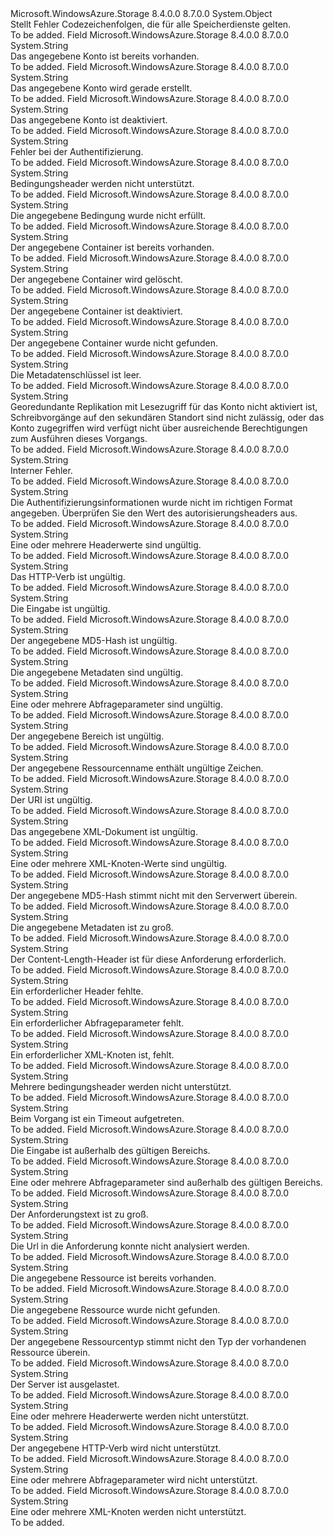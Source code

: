 <Type Name="StorageErrorCodeStrings" FullName="Microsoft.WindowsAzure.Storage.Shared.Protocol.StorageErrorCodeStrings">
  <TypeSignature Language="C#" Value="public static class StorageErrorCodeStrings" />
  <TypeSignature Language="ILAsm" Value=".class public auto ansi abstract sealed beforefieldinit StorageErrorCodeStrings extends System.Object" />
  <TypeSignature Language="DocId" Value="T:Microsoft.WindowsAzure.Storage.Shared.Protocol.StorageErrorCodeStrings" />
  <TypeSignature Language="VB.NET" Value="Public Class StorageErrorCodeStrings" />
  <TypeSignature Language="F#" Value="type StorageErrorCodeStrings = class" />
  <AssemblyInfo>
    <AssemblyName>Microsoft.WindowsAzure.Storage</AssemblyName>
    <AssemblyVersion>8.4.0.0</AssemblyVersion>
    <AssemblyVersion>8.7.0.0</AssemblyVersion>
  </AssemblyInfo>
  <Base>
    <BaseTypeName>System.Object</BaseTypeName>
  </Base>
  <Interfaces />
  <Docs>
    <summary>
            Stellt Fehler Codezeichenfolgen, die für alle Speicherdienste gelten.
            </summary>
    <remarks>To be added.</remarks>
  </Docs>
  <Members>
    <Member MemberName="AccountAlreadyExists">
      <MemberSignature Language="C#" Value="public static readonly string AccountAlreadyExists;" />
      <MemberSignature Language="ILAsm" Value=".field public static initonly string AccountAlreadyExists" />
      <MemberSignature Language="DocId" Value="F:Microsoft.WindowsAzure.Storage.Shared.Protocol.StorageErrorCodeStrings.AccountAlreadyExists" />
      <MemberSignature Language="VB.NET" Value="Public Shared ReadOnly AccountAlreadyExists As String " />
      <MemberSignature Language="F#" Value=" staticval mutable AccountAlreadyExists : string" Usage="Microsoft.WindowsAzure.Storage.Shared.Protocol.StorageErrorCodeStrings.AccountAlreadyExists" />
      <MemberType>Field</MemberType>
      <AssemblyInfo>
        <AssemblyName>Microsoft.WindowsAzure.Storage</AssemblyName>
        <AssemblyVersion>8.4.0.0</AssemblyVersion>
        <AssemblyVersion>8.7.0.0</AssemblyVersion>
      </AssemblyInfo>
      <ReturnValue>
        <ReturnType>System.String</ReturnType>
      </ReturnValue>
      <Docs>
        <summary>
            Das angegebene Konto ist bereits vorhanden.
            </summary>
        <remarks>To be added.</remarks>
      </Docs>
    </Member>
    <Member MemberName="AccountBeingCreated">
      <MemberSignature Language="C#" Value="public static readonly string AccountBeingCreated;" />
      <MemberSignature Language="ILAsm" Value=".field public static initonly string AccountBeingCreated" />
      <MemberSignature Language="DocId" Value="F:Microsoft.WindowsAzure.Storage.Shared.Protocol.StorageErrorCodeStrings.AccountBeingCreated" />
      <MemberSignature Language="VB.NET" Value="Public Shared ReadOnly AccountBeingCreated As String " />
      <MemberSignature Language="F#" Value=" staticval mutable AccountBeingCreated : string" Usage="Microsoft.WindowsAzure.Storage.Shared.Protocol.StorageErrorCodeStrings.AccountBeingCreated" />
      <MemberType>Field</MemberType>
      <AssemblyInfo>
        <AssemblyName>Microsoft.WindowsAzure.Storage</AssemblyName>
        <AssemblyVersion>8.4.0.0</AssemblyVersion>
        <AssemblyVersion>8.7.0.0</AssemblyVersion>
      </AssemblyInfo>
      <ReturnValue>
        <ReturnType>System.String</ReturnType>
      </ReturnValue>
      <Docs>
        <summary>
            Das angegebene Konto wird gerade erstellt.
            </summary>
        <remarks>To be added.</remarks>
      </Docs>
    </Member>
    <Member MemberName="AccountIsDisabled">
      <MemberSignature Language="C#" Value="public static readonly string AccountIsDisabled;" />
      <MemberSignature Language="ILAsm" Value=".field public static initonly string AccountIsDisabled" />
      <MemberSignature Language="DocId" Value="F:Microsoft.WindowsAzure.Storage.Shared.Protocol.StorageErrorCodeStrings.AccountIsDisabled" />
      <MemberSignature Language="VB.NET" Value="Public Shared ReadOnly AccountIsDisabled As String " />
      <MemberSignature Language="F#" Value=" staticval mutable AccountIsDisabled : string" Usage="Microsoft.WindowsAzure.Storage.Shared.Protocol.StorageErrorCodeStrings.AccountIsDisabled" />
      <MemberType>Field</MemberType>
      <AssemblyInfo>
        <AssemblyName>Microsoft.WindowsAzure.Storage</AssemblyName>
        <AssemblyVersion>8.4.0.0</AssemblyVersion>
        <AssemblyVersion>8.7.0.0</AssemblyVersion>
      </AssemblyInfo>
      <ReturnValue>
        <ReturnType>System.String</ReturnType>
      </ReturnValue>
      <Docs>
        <summary>
            Das angegebene Konto ist deaktiviert.
            </summary>
        <remarks>To be added.</remarks>
      </Docs>
    </Member>
    <Member MemberName="AuthenticationFailed">
      <MemberSignature Language="C#" Value="public static readonly string AuthenticationFailed;" />
      <MemberSignature Language="ILAsm" Value=".field public static initonly string AuthenticationFailed" />
      <MemberSignature Language="DocId" Value="F:Microsoft.WindowsAzure.Storage.Shared.Protocol.StorageErrorCodeStrings.AuthenticationFailed" />
      <MemberSignature Language="VB.NET" Value="Public Shared ReadOnly AuthenticationFailed As String " />
      <MemberSignature Language="F#" Value=" staticval mutable AuthenticationFailed : string" Usage="Microsoft.WindowsAzure.Storage.Shared.Protocol.StorageErrorCodeStrings.AuthenticationFailed" />
      <MemberType>Field</MemberType>
      <AssemblyInfo>
        <AssemblyName>Microsoft.WindowsAzure.Storage</AssemblyName>
        <AssemblyVersion>8.4.0.0</AssemblyVersion>
        <AssemblyVersion>8.7.0.0</AssemblyVersion>
      </AssemblyInfo>
      <ReturnValue>
        <ReturnType>System.String</ReturnType>
      </ReturnValue>
      <Docs>
        <summary>
            Fehler bei der Authentifizierung.
            </summary>
        <remarks>To be added.</remarks>
      </Docs>
    </Member>
    <Member MemberName="ConditionHeadersNotSupported">
      <MemberSignature Language="C#" Value="public static readonly string ConditionHeadersNotSupported;" />
      <MemberSignature Language="ILAsm" Value=".field public static initonly string ConditionHeadersNotSupported" />
      <MemberSignature Language="DocId" Value="F:Microsoft.WindowsAzure.Storage.Shared.Protocol.StorageErrorCodeStrings.ConditionHeadersNotSupported" />
      <MemberSignature Language="VB.NET" Value="Public Shared ReadOnly ConditionHeadersNotSupported As String " />
      <MemberSignature Language="F#" Value=" staticval mutable ConditionHeadersNotSupported : string" Usage="Microsoft.WindowsAzure.Storage.Shared.Protocol.StorageErrorCodeStrings.ConditionHeadersNotSupported" />
      <MemberType>Field</MemberType>
      <AssemblyInfo>
        <AssemblyName>Microsoft.WindowsAzure.Storage</AssemblyName>
        <AssemblyVersion>8.4.0.0</AssemblyVersion>
        <AssemblyVersion>8.7.0.0</AssemblyVersion>
      </AssemblyInfo>
      <ReturnValue>
        <ReturnType>System.String</ReturnType>
      </ReturnValue>
      <Docs>
        <summary>
            Bedingungsheader werden nicht unterstützt.
            </summary>
        <remarks>To be added.</remarks>
      </Docs>
    </Member>
    <Member MemberName="ConditionNotMet">
      <MemberSignature Language="C#" Value="public static readonly string ConditionNotMet;" />
      <MemberSignature Language="ILAsm" Value=".field public static initonly string ConditionNotMet" />
      <MemberSignature Language="DocId" Value="F:Microsoft.WindowsAzure.Storage.Shared.Protocol.StorageErrorCodeStrings.ConditionNotMet" />
      <MemberSignature Language="VB.NET" Value="Public Shared ReadOnly ConditionNotMet As String " />
      <MemberSignature Language="F#" Value=" staticval mutable ConditionNotMet : string" Usage="Microsoft.WindowsAzure.Storage.Shared.Protocol.StorageErrorCodeStrings.ConditionNotMet" />
      <MemberType>Field</MemberType>
      <AssemblyInfo>
        <AssemblyName>Microsoft.WindowsAzure.Storage</AssemblyName>
        <AssemblyVersion>8.4.0.0</AssemblyVersion>
        <AssemblyVersion>8.7.0.0</AssemblyVersion>
      </AssemblyInfo>
      <ReturnValue>
        <ReturnType>System.String</ReturnType>
      </ReturnValue>
      <Docs>
        <summary>
            Die angegebene Bedingung wurde nicht erfüllt.
            </summary>
        <remarks>To be added.</remarks>
      </Docs>
    </Member>
    <Member MemberName="ContainerAlreadyExists">
      <MemberSignature Language="C#" Value="public static readonly string ContainerAlreadyExists;" />
      <MemberSignature Language="ILAsm" Value=".field public static initonly string ContainerAlreadyExists" />
      <MemberSignature Language="DocId" Value="F:Microsoft.WindowsAzure.Storage.Shared.Protocol.StorageErrorCodeStrings.ContainerAlreadyExists" />
      <MemberSignature Language="VB.NET" Value="Public Shared ReadOnly ContainerAlreadyExists As String " />
      <MemberSignature Language="F#" Value=" staticval mutable ContainerAlreadyExists : string" Usage="Microsoft.WindowsAzure.Storage.Shared.Protocol.StorageErrorCodeStrings.ContainerAlreadyExists" />
      <MemberType>Field</MemberType>
      <AssemblyInfo>
        <AssemblyName>Microsoft.WindowsAzure.Storage</AssemblyName>
        <AssemblyVersion>8.4.0.0</AssemblyVersion>
        <AssemblyVersion>8.7.0.0</AssemblyVersion>
      </AssemblyInfo>
      <ReturnValue>
        <ReturnType>System.String</ReturnType>
      </ReturnValue>
      <Docs>
        <summary>
            Der angegebene Container ist bereits vorhanden.
            </summary>
        <remarks>To be added.</remarks>
      </Docs>
    </Member>
    <Member MemberName="ContainerBeingDeleted">
      <MemberSignature Language="C#" Value="public static readonly string ContainerBeingDeleted;" />
      <MemberSignature Language="ILAsm" Value=".field public static initonly string ContainerBeingDeleted" />
      <MemberSignature Language="DocId" Value="F:Microsoft.WindowsAzure.Storage.Shared.Protocol.StorageErrorCodeStrings.ContainerBeingDeleted" />
      <MemberSignature Language="VB.NET" Value="Public Shared ReadOnly ContainerBeingDeleted As String " />
      <MemberSignature Language="F#" Value=" staticval mutable ContainerBeingDeleted : string" Usage="Microsoft.WindowsAzure.Storage.Shared.Protocol.StorageErrorCodeStrings.ContainerBeingDeleted" />
      <MemberType>Field</MemberType>
      <AssemblyInfo>
        <AssemblyName>Microsoft.WindowsAzure.Storage</AssemblyName>
        <AssemblyVersion>8.4.0.0</AssemblyVersion>
        <AssemblyVersion>8.7.0.0</AssemblyVersion>
      </AssemblyInfo>
      <ReturnValue>
        <ReturnType>System.String</ReturnType>
      </ReturnValue>
      <Docs>
        <summary>
            Der angegebene Container wird gelöscht.
            </summary>
        <remarks>To be added.</remarks>
      </Docs>
    </Member>
    <Member MemberName="ContainerDisabled">
      <MemberSignature Language="C#" Value="public static readonly string ContainerDisabled;" />
      <MemberSignature Language="ILAsm" Value=".field public static initonly string ContainerDisabled" />
      <MemberSignature Language="DocId" Value="F:Microsoft.WindowsAzure.Storage.Shared.Protocol.StorageErrorCodeStrings.ContainerDisabled" />
      <MemberSignature Language="VB.NET" Value="Public Shared ReadOnly ContainerDisabled As String " />
      <MemberSignature Language="F#" Value=" staticval mutable ContainerDisabled : string" Usage="Microsoft.WindowsAzure.Storage.Shared.Protocol.StorageErrorCodeStrings.ContainerDisabled" />
      <MemberType>Field</MemberType>
      <AssemblyInfo>
        <AssemblyName>Microsoft.WindowsAzure.Storage</AssemblyName>
        <AssemblyVersion>8.4.0.0</AssemblyVersion>
        <AssemblyVersion>8.7.0.0</AssemblyVersion>
      </AssemblyInfo>
      <ReturnValue>
        <ReturnType>System.String</ReturnType>
      </ReturnValue>
      <Docs>
        <summary>
            Der angegebene Container ist deaktiviert.
            </summary>
        <remarks>To be added.</remarks>
      </Docs>
    </Member>
    <Member MemberName="ContainerNotFound">
      <MemberSignature Language="C#" Value="public static readonly string ContainerNotFound;" />
      <MemberSignature Language="ILAsm" Value=".field public static initonly string ContainerNotFound" />
      <MemberSignature Language="DocId" Value="F:Microsoft.WindowsAzure.Storage.Shared.Protocol.StorageErrorCodeStrings.ContainerNotFound" />
      <MemberSignature Language="VB.NET" Value="Public Shared ReadOnly ContainerNotFound As String " />
      <MemberSignature Language="F#" Value=" staticval mutable ContainerNotFound : string" Usage="Microsoft.WindowsAzure.Storage.Shared.Protocol.StorageErrorCodeStrings.ContainerNotFound" />
      <MemberType>Field</MemberType>
      <AssemblyInfo>
        <AssemblyName>Microsoft.WindowsAzure.Storage</AssemblyName>
        <AssemblyVersion>8.4.0.0</AssemblyVersion>
        <AssemblyVersion>8.7.0.0</AssemblyVersion>
      </AssemblyInfo>
      <ReturnValue>
        <ReturnType>System.String</ReturnType>
      </ReturnValue>
      <Docs>
        <summary>
            Der angegebene Container wurde nicht gefunden.
            </summary>
        <remarks>To be added.</remarks>
      </Docs>
    </Member>
    <Member MemberName="EmptyMetadataKey">
      <MemberSignature Language="C#" Value="public static readonly string EmptyMetadataKey;" />
      <MemberSignature Language="ILAsm" Value=".field public static initonly string EmptyMetadataKey" />
      <MemberSignature Language="DocId" Value="F:Microsoft.WindowsAzure.Storage.Shared.Protocol.StorageErrorCodeStrings.EmptyMetadataKey" />
      <MemberSignature Language="VB.NET" Value="Public Shared ReadOnly EmptyMetadataKey As String " />
      <MemberSignature Language="F#" Value=" staticval mutable EmptyMetadataKey : string" Usage="Microsoft.WindowsAzure.Storage.Shared.Protocol.StorageErrorCodeStrings.EmptyMetadataKey" />
      <MemberType>Field</MemberType>
      <AssemblyInfo>
        <AssemblyName>Microsoft.WindowsAzure.Storage</AssemblyName>
        <AssemblyVersion>8.4.0.0</AssemblyVersion>
        <AssemblyVersion>8.7.0.0</AssemblyVersion>
      </AssemblyInfo>
      <ReturnValue>
        <ReturnType>System.String</ReturnType>
      </ReturnValue>
      <Docs>
        <summary>
            Die Metadatenschlüssel ist leer.
            </summary>
        <remarks>To be added.</remarks>
      </Docs>
    </Member>
    <Member MemberName="InsufficientAccountPermissions">
      <MemberSignature Language="C#" Value="public static readonly string InsufficientAccountPermissions;" />
      <MemberSignature Language="ILAsm" Value=".field public static initonly string InsufficientAccountPermissions" />
      <MemberSignature Language="DocId" Value="F:Microsoft.WindowsAzure.Storage.Shared.Protocol.StorageErrorCodeStrings.InsufficientAccountPermissions" />
      <MemberSignature Language="VB.NET" Value="Public Shared ReadOnly InsufficientAccountPermissions As String " />
      <MemberSignature Language="F#" Value=" staticval mutable InsufficientAccountPermissions : string" Usage="Microsoft.WindowsAzure.Storage.Shared.Protocol.StorageErrorCodeStrings.InsufficientAccountPermissions" />
      <MemberType>Field</MemberType>
      <AssemblyInfo>
        <AssemblyName>Microsoft.WindowsAzure.Storage</AssemblyName>
        <AssemblyVersion>8.4.0.0</AssemblyVersion>
        <AssemblyVersion>8.7.0.0</AssemblyVersion>
      </AssemblyInfo>
      <ReturnValue>
        <ReturnType>System.String</ReturnType>
      </ReturnValue>
      <Docs>
        <summary>
            Georedundante Replikation mit Lesezugriff für das Konto nicht aktiviert ist, Schreibvorgänge auf den sekundären Standort sind nicht zulässig, oder das Konto zugegriffen wird verfügt nicht über ausreichende Berechtigungen zum Ausführen dieses Vorgangs.
            </summary>
        <remarks>To be added.</remarks>
      </Docs>
    </Member>
    <Member MemberName="InternalError">
      <MemberSignature Language="C#" Value="public static readonly string InternalError;" />
      <MemberSignature Language="ILAsm" Value=".field public static initonly string InternalError" />
      <MemberSignature Language="DocId" Value="F:Microsoft.WindowsAzure.Storage.Shared.Protocol.StorageErrorCodeStrings.InternalError" />
      <MemberSignature Language="VB.NET" Value="Public Shared ReadOnly InternalError As String " />
      <MemberSignature Language="F#" Value=" staticval mutable InternalError : string" Usage="Microsoft.WindowsAzure.Storage.Shared.Protocol.StorageErrorCodeStrings.InternalError" />
      <MemberType>Field</MemberType>
      <AssemblyInfo>
        <AssemblyName>Microsoft.WindowsAzure.Storage</AssemblyName>
        <AssemblyVersion>8.4.0.0</AssemblyVersion>
        <AssemblyVersion>8.7.0.0</AssemblyVersion>
      </AssemblyInfo>
      <ReturnValue>
        <ReturnType>System.String</ReturnType>
      </ReturnValue>
      <Docs>
        <summary>
            Interner Fehler.
            </summary>
        <remarks>To be added.</remarks>
      </Docs>
    </Member>
    <Member MemberName="InvalidAuthenticationInfo">
      <MemberSignature Language="C#" Value="public static readonly string InvalidAuthenticationInfo;" />
      <MemberSignature Language="ILAsm" Value=".field public static initonly string InvalidAuthenticationInfo" />
      <MemberSignature Language="DocId" Value="F:Microsoft.WindowsAzure.Storage.Shared.Protocol.StorageErrorCodeStrings.InvalidAuthenticationInfo" />
      <MemberSignature Language="VB.NET" Value="Public Shared ReadOnly InvalidAuthenticationInfo As String " />
      <MemberSignature Language="F#" Value=" staticval mutable InvalidAuthenticationInfo : string" Usage="Microsoft.WindowsAzure.Storage.Shared.Protocol.StorageErrorCodeStrings.InvalidAuthenticationInfo" />
      <MemberType>Field</MemberType>
      <AssemblyInfo>
        <AssemblyName>Microsoft.WindowsAzure.Storage</AssemblyName>
        <AssemblyVersion>8.4.0.0</AssemblyVersion>
        <AssemblyVersion>8.7.0.0</AssemblyVersion>
      </AssemblyInfo>
      <ReturnValue>
        <ReturnType>System.String</ReturnType>
      </ReturnValue>
      <Docs>
        <summary>
            Die Authentifizierungsinformationen wurde nicht im richtigen Format angegeben. Überprüfen Sie den Wert des autorisierungsheaders aus.
            </summary>
        <remarks>To be added.</remarks>
      </Docs>
    </Member>
    <Member MemberName="InvalidHeaderValue">
      <MemberSignature Language="C#" Value="public static readonly string InvalidHeaderValue;" />
      <MemberSignature Language="ILAsm" Value=".field public static initonly string InvalidHeaderValue" />
      <MemberSignature Language="DocId" Value="F:Microsoft.WindowsAzure.Storage.Shared.Protocol.StorageErrorCodeStrings.InvalidHeaderValue" />
      <MemberSignature Language="VB.NET" Value="Public Shared ReadOnly InvalidHeaderValue As String " />
      <MemberSignature Language="F#" Value=" staticval mutable InvalidHeaderValue : string" Usage="Microsoft.WindowsAzure.Storage.Shared.Protocol.StorageErrorCodeStrings.InvalidHeaderValue" />
      <MemberType>Field</MemberType>
      <AssemblyInfo>
        <AssemblyName>Microsoft.WindowsAzure.Storage</AssemblyName>
        <AssemblyVersion>8.4.0.0</AssemblyVersion>
        <AssemblyVersion>8.7.0.0</AssemblyVersion>
      </AssemblyInfo>
      <ReturnValue>
        <ReturnType>System.String</ReturnType>
      </ReturnValue>
      <Docs>
        <summary>
            Eine oder mehrere Headerwerte sind ungültig.
            </summary>
        <remarks>To be added.</remarks>
      </Docs>
    </Member>
    <Member MemberName="InvalidHttpVerb">
      <MemberSignature Language="C#" Value="public static readonly string InvalidHttpVerb;" />
      <MemberSignature Language="ILAsm" Value=".field public static initonly string InvalidHttpVerb" />
      <MemberSignature Language="DocId" Value="F:Microsoft.WindowsAzure.Storage.Shared.Protocol.StorageErrorCodeStrings.InvalidHttpVerb" />
      <MemberSignature Language="VB.NET" Value="Public Shared ReadOnly InvalidHttpVerb As String " />
      <MemberSignature Language="F#" Value=" staticval mutable InvalidHttpVerb : string" Usage="Microsoft.WindowsAzure.Storage.Shared.Protocol.StorageErrorCodeStrings.InvalidHttpVerb" />
      <MemberType>Field</MemberType>
      <AssemblyInfo>
        <AssemblyName>Microsoft.WindowsAzure.Storage</AssemblyName>
        <AssemblyVersion>8.4.0.0</AssemblyVersion>
        <AssemblyVersion>8.7.0.0</AssemblyVersion>
      </AssemblyInfo>
      <ReturnValue>
        <ReturnType>System.String</ReturnType>
      </ReturnValue>
      <Docs>
        <summary>
            Das HTTP-Verb ist ungültig.
            </summary>
        <remarks>To be added.</remarks>
      </Docs>
    </Member>
    <Member MemberName="InvalidInput">
      <MemberSignature Language="C#" Value="public static readonly string InvalidInput;" />
      <MemberSignature Language="ILAsm" Value=".field public static initonly string InvalidInput" />
      <MemberSignature Language="DocId" Value="F:Microsoft.WindowsAzure.Storage.Shared.Protocol.StorageErrorCodeStrings.InvalidInput" />
      <MemberSignature Language="VB.NET" Value="Public Shared ReadOnly InvalidInput As String " />
      <MemberSignature Language="F#" Value=" staticval mutable InvalidInput : string" Usage="Microsoft.WindowsAzure.Storage.Shared.Protocol.StorageErrorCodeStrings.InvalidInput" />
      <MemberType>Field</MemberType>
      <AssemblyInfo>
        <AssemblyName>Microsoft.WindowsAzure.Storage</AssemblyName>
        <AssemblyVersion>8.4.0.0</AssemblyVersion>
        <AssemblyVersion>8.7.0.0</AssemblyVersion>
      </AssemblyInfo>
      <ReturnValue>
        <ReturnType>System.String</ReturnType>
      </ReturnValue>
      <Docs>
        <summary>
            Die Eingabe ist ungültig.
            </summary>
        <remarks>To be added.</remarks>
      </Docs>
    </Member>
    <Member MemberName="InvalidMd5">
      <MemberSignature Language="C#" Value="public static readonly string InvalidMd5;" />
      <MemberSignature Language="ILAsm" Value=".field public static initonly string InvalidMd5" />
      <MemberSignature Language="DocId" Value="F:Microsoft.WindowsAzure.Storage.Shared.Protocol.StorageErrorCodeStrings.InvalidMd5" />
      <MemberSignature Language="VB.NET" Value="Public Shared ReadOnly InvalidMd5 As String " />
      <MemberSignature Language="F#" Value=" staticval mutable InvalidMd5 : string" Usage="Microsoft.WindowsAzure.Storage.Shared.Protocol.StorageErrorCodeStrings.InvalidMd5" />
      <MemberType>Field</MemberType>
      <AssemblyInfo>
        <AssemblyName>Microsoft.WindowsAzure.Storage</AssemblyName>
        <AssemblyVersion>8.4.0.0</AssemblyVersion>
        <AssemblyVersion>8.7.0.0</AssemblyVersion>
      </AssemblyInfo>
      <ReturnValue>
        <ReturnType>System.String</ReturnType>
      </ReturnValue>
      <Docs>
        <summary>
            Der angegebene MD5-Hash ist ungültig.
            </summary>
        <remarks>To be added.</remarks>
      </Docs>
    </Member>
    <Member MemberName="InvalidMetadata">
      <MemberSignature Language="C#" Value="public static readonly string InvalidMetadata;" />
      <MemberSignature Language="ILAsm" Value=".field public static initonly string InvalidMetadata" />
      <MemberSignature Language="DocId" Value="F:Microsoft.WindowsAzure.Storage.Shared.Protocol.StorageErrorCodeStrings.InvalidMetadata" />
      <MemberSignature Language="VB.NET" Value="Public Shared ReadOnly InvalidMetadata As String " />
      <MemberSignature Language="F#" Value=" staticval mutable InvalidMetadata : string" Usage="Microsoft.WindowsAzure.Storage.Shared.Protocol.StorageErrorCodeStrings.InvalidMetadata" />
      <MemberType>Field</MemberType>
      <AssemblyInfo>
        <AssemblyName>Microsoft.WindowsAzure.Storage</AssemblyName>
        <AssemblyVersion>8.4.0.0</AssemblyVersion>
        <AssemblyVersion>8.7.0.0</AssemblyVersion>
      </AssemblyInfo>
      <ReturnValue>
        <ReturnType>System.String</ReturnType>
      </ReturnValue>
      <Docs>
        <summary>
            Die angegebene Metadaten sind ungültig.
            </summary>
        <remarks>To be added.</remarks>
      </Docs>
    </Member>
    <Member MemberName="InvalidQueryParameterValue">
      <MemberSignature Language="C#" Value="public static readonly string InvalidQueryParameterValue;" />
      <MemberSignature Language="ILAsm" Value=".field public static initonly string InvalidQueryParameterValue" />
      <MemberSignature Language="DocId" Value="F:Microsoft.WindowsAzure.Storage.Shared.Protocol.StorageErrorCodeStrings.InvalidQueryParameterValue" />
      <MemberSignature Language="VB.NET" Value="Public Shared ReadOnly InvalidQueryParameterValue As String " />
      <MemberSignature Language="F#" Value=" staticval mutable InvalidQueryParameterValue : string" Usage="Microsoft.WindowsAzure.Storage.Shared.Protocol.StorageErrorCodeStrings.InvalidQueryParameterValue" />
      <MemberType>Field</MemberType>
      <AssemblyInfo>
        <AssemblyName>Microsoft.WindowsAzure.Storage</AssemblyName>
        <AssemblyVersion>8.4.0.0</AssemblyVersion>
        <AssemblyVersion>8.7.0.0</AssemblyVersion>
      </AssemblyInfo>
      <ReturnValue>
        <ReturnType>System.String</ReturnType>
      </ReturnValue>
      <Docs>
        <summary>
            Eine oder mehrere Abfrageparameter sind ungültig.
            </summary>
        <remarks>To be added.</remarks>
      </Docs>
    </Member>
    <Member MemberName="InvalidRange">
      <MemberSignature Language="C#" Value="public static readonly string InvalidRange;" />
      <MemberSignature Language="ILAsm" Value=".field public static initonly string InvalidRange" />
      <MemberSignature Language="DocId" Value="F:Microsoft.WindowsAzure.Storage.Shared.Protocol.StorageErrorCodeStrings.InvalidRange" />
      <MemberSignature Language="VB.NET" Value="Public Shared ReadOnly InvalidRange As String " />
      <MemberSignature Language="F#" Value=" staticval mutable InvalidRange : string" Usage="Microsoft.WindowsAzure.Storage.Shared.Protocol.StorageErrorCodeStrings.InvalidRange" />
      <MemberType>Field</MemberType>
      <AssemblyInfo>
        <AssemblyName>Microsoft.WindowsAzure.Storage</AssemblyName>
        <AssemblyVersion>8.4.0.0</AssemblyVersion>
        <AssemblyVersion>8.7.0.0</AssemblyVersion>
      </AssemblyInfo>
      <ReturnValue>
        <ReturnType>System.String</ReturnType>
      </ReturnValue>
      <Docs>
        <summary>
            Der angegebene Bereich ist ungültig.
            </summary>
        <remarks>To be added.</remarks>
      </Docs>
    </Member>
    <Member MemberName="InvalidResourceName">
      <MemberSignature Language="C#" Value="public static readonly string InvalidResourceName;" />
      <MemberSignature Language="ILAsm" Value=".field public static initonly string InvalidResourceName" />
      <MemberSignature Language="DocId" Value="F:Microsoft.WindowsAzure.Storage.Shared.Protocol.StorageErrorCodeStrings.InvalidResourceName" />
      <MemberSignature Language="VB.NET" Value="Public Shared ReadOnly InvalidResourceName As String " />
      <MemberSignature Language="F#" Value=" staticval mutable InvalidResourceName : string" Usage="Microsoft.WindowsAzure.Storage.Shared.Protocol.StorageErrorCodeStrings.InvalidResourceName" />
      <MemberType>Field</MemberType>
      <AssemblyInfo>
        <AssemblyName>Microsoft.WindowsAzure.Storage</AssemblyName>
        <AssemblyVersion>8.4.0.0</AssemblyVersion>
        <AssemblyVersion>8.7.0.0</AssemblyVersion>
      </AssemblyInfo>
      <ReturnValue>
        <ReturnType>System.String</ReturnType>
      </ReturnValue>
      <Docs>
        <summary>
            Der angegebene Ressourcenname enthält ungültige Zeichen.
            </summary>
        <remarks>To be added.</remarks>
      </Docs>
    </Member>
    <Member MemberName="InvalidUri">
      <MemberSignature Language="C#" Value="public static readonly string InvalidUri;" />
      <MemberSignature Language="ILAsm" Value=".field public static initonly string InvalidUri" />
      <MemberSignature Language="DocId" Value="F:Microsoft.WindowsAzure.Storage.Shared.Protocol.StorageErrorCodeStrings.InvalidUri" />
      <MemberSignature Language="VB.NET" Value="Public Shared ReadOnly InvalidUri As String " />
      <MemberSignature Language="F#" Value=" staticval mutable InvalidUri : string" Usage="Microsoft.WindowsAzure.Storage.Shared.Protocol.StorageErrorCodeStrings.InvalidUri" />
      <MemberType>Field</MemberType>
      <AssemblyInfo>
        <AssemblyName>Microsoft.WindowsAzure.Storage</AssemblyName>
        <AssemblyVersion>8.4.0.0</AssemblyVersion>
        <AssemblyVersion>8.7.0.0</AssemblyVersion>
      </AssemblyInfo>
      <ReturnValue>
        <ReturnType>System.String</ReturnType>
      </ReturnValue>
      <Docs>
        <summary>
            Der URI ist ungültig.
            </summary>
        <remarks>To be added.</remarks>
      </Docs>
    </Member>
    <Member MemberName="InvalidXmlDocument">
      <MemberSignature Language="C#" Value="public static readonly string InvalidXmlDocument;" />
      <MemberSignature Language="ILAsm" Value=".field public static initonly string InvalidXmlDocument" />
      <MemberSignature Language="DocId" Value="F:Microsoft.WindowsAzure.Storage.Shared.Protocol.StorageErrorCodeStrings.InvalidXmlDocument" />
      <MemberSignature Language="VB.NET" Value="Public Shared ReadOnly InvalidXmlDocument As String " />
      <MemberSignature Language="F#" Value=" staticval mutable InvalidXmlDocument : string" Usage="Microsoft.WindowsAzure.Storage.Shared.Protocol.StorageErrorCodeStrings.InvalidXmlDocument" />
      <MemberType>Field</MemberType>
      <AssemblyInfo>
        <AssemblyName>Microsoft.WindowsAzure.Storage</AssemblyName>
        <AssemblyVersion>8.4.0.0</AssemblyVersion>
        <AssemblyVersion>8.7.0.0</AssemblyVersion>
      </AssemblyInfo>
      <ReturnValue>
        <ReturnType>System.String</ReturnType>
      </ReturnValue>
      <Docs>
        <summary>
            Das angegebene XML-Dokument ist ungültig.
            </summary>
        <remarks>To be added.</remarks>
      </Docs>
    </Member>
    <Member MemberName="InvalidXmlNodeValue">
      <MemberSignature Language="C#" Value="public static readonly string InvalidXmlNodeValue;" />
      <MemberSignature Language="ILAsm" Value=".field public static initonly string InvalidXmlNodeValue" />
      <MemberSignature Language="DocId" Value="F:Microsoft.WindowsAzure.Storage.Shared.Protocol.StorageErrorCodeStrings.InvalidXmlNodeValue" />
      <MemberSignature Language="VB.NET" Value="Public Shared ReadOnly InvalidXmlNodeValue As String " />
      <MemberSignature Language="F#" Value=" staticval mutable InvalidXmlNodeValue : string" Usage="Microsoft.WindowsAzure.Storage.Shared.Protocol.StorageErrorCodeStrings.InvalidXmlNodeValue" />
      <MemberType>Field</MemberType>
      <AssemblyInfo>
        <AssemblyName>Microsoft.WindowsAzure.Storage</AssemblyName>
        <AssemblyVersion>8.4.0.0</AssemblyVersion>
        <AssemblyVersion>8.7.0.0</AssemblyVersion>
      </AssemblyInfo>
      <ReturnValue>
        <ReturnType>System.String</ReturnType>
      </ReturnValue>
      <Docs>
        <summary>
            Eine oder mehrere XML-Knoten-Werte sind ungültig.
            </summary>
        <remarks>To be added.</remarks>
      </Docs>
    </Member>
    <Member MemberName="Md5Mismatch">
      <MemberSignature Language="C#" Value="public static readonly string Md5Mismatch;" />
      <MemberSignature Language="ILAsm" Value=".field public static initonly string Md5Mismatch" />
      <MemberSignature Language="DocId" Value="F:Microsoft.WindowsAzure.Storage.Shared.Protocol.StorageErrorCodeStrings.Md5Mismatch" />
      <MemberSignature Language="VB.NET" Value="Public Shared ReadOnly Md5Mismatch As String " />
      <MemberSignature Language="F#" Value=" staticval mutable Md5Mismatch : string" Usage="Microsoft.WindowsAzure.Storage.Shared.Protocol.StorageErrorCodeStrings.Md5Mismatch" />
      <MemberType>Field</MemberType>
      <AssemblyInfo>
        <AssemblyName>Microsoft.WindowsAzure.Storage</AssemblyName>
        <AssemblyVersion>8.4.0.0</AssemblyVersion>
        <AssemblyVersion>8.7.0.0</AssemblyVersion>
      </AssemblyInfo>
      <ReturnValue>
        <ReturnType>System.String</ReturnType>
      </ReturnValue>
      <Docs>
        <summary>
            Der angegebene MD5-Hash stimmt nicht mit den Serverwert überein.
            </summary>
        <remarks>To be added.</remarks>
      </Docs>
    </Member>
    <Member MemberName="MetadataTooLarge">
      <MemberSignature Language="C#" Value="public static readonly string MetadataTooLarge;" />
      <MemberSignature Language="ILAsm" Value=".field public static initonly string MetadataTooLarge" />
      <MemberSignature Language="DocId" Value="F:Microsoft.WindowsAzure.Storage.Shared.Protocol.StorageErrorCodeStrings.MetadataTooLarge" />
      <MemberSignature Language="VB.NET" Value="Public Shared ReadOnly MetadataTooLarge As String " />
      <MemberSignature Language="F#" Value=" staticval mutable MetadataTooLarge : string" Usage="Microsoft.WindowsAzure.Storage.Shared.Protocol.StorageErrorCodeStrings.MetadataTooLarge" />
      <MemberType>Field</MemberType>
      <AssemblyInfo>
        <AssemblyName>Microsoft.WindowsAzure.Storage</AssemblyName>
        <AssemblyVersion>8.4.0.0</AssemblyVersion>
        <AssemblyVersion>8.7.0.0</AssemblyVersion>
      </AssemblyInfo>
      <ReturnValue>
        <ReturnType>System.String</ReturnType>
      </ReturnValue>
      <Docs>
        <summary>
            Die angegebene Metadaten ist zu groß.
            </summary>
        <remarks>To be added.</remarks>
      </Docs>
    </Member>
    <Member MemberName="MissingContentLengthHeader">
      <MemberSignature Language="C#" Value="public static readonly string MissingContentLengthHeader;" />
      <MemberSignature Language="ILAsm" Value=".field public static initonly string MissingContentLengthHeader" />
      <MemberSignature Language="DocId" Value="F:Microsoft.WindowsAzure.Storage.Shared.Protocol.StorageErrorCodeStrings.MissingContentLengthHeader" />
      <MemberSignature Language="VB.NET" Value="Public Shared ReadOnly MissingContentLengthHeader As String " />
      <MemberSignature Language="F#" Value=" staticval mutable MissingContentLengthHeader : string" Usage="Microsoft.WindowsAzure.Storage.Shared.Protocol.StorageErrorCodeStrings.MissingContentLengthHeader" />
      <MemberType>Field</MemberType>
      <AssemblyInfo>
        <AssemblyName>Microsoft.WindowsAzure.Storage</AssemblyName>
        <AssemblyVersion>8.4.0.0</AssemblyVersion>
        <AssemblyVersion>8.7.0.0</AssemblyVersion>
      </AssemblyInfo>
      <ReturnValue>
        <ReturnType>System.String</ReturnType>
      </ReturnValue>
      <Docs>
        <summary>
            Der Content-Length-Header ist für diese Anforderung erforderlich.
            </summary>
        <remarks>To be added.</remarks>
      </Docs>
    </Member>
    <Member MemberName="MissingRequiredHeader">
      <MemberSignature Language="C#" Value="public static readonly string MissingRequiredHeader;" />
      <MemberSignature Language="ILAsm" Value=".field public static initonly string MissingRequiredHeader" />
      <MemberSignature Language="DocId" Value="F:Microsoft.WindowsAzure.Storage.Shared.Protocol.StorageErrorCodeStrings.MissingRequiredHeader" />
      <MemberSignature Language="VB.NET" Value="Public Shared ReadOnly MissingRequiredHeader As String " />
      <MemberSignature Language="F#" Value=" staticval mutable MissingRequiredHeader : string" Usage="Microsoft.WindowsAzure.Storage.Shared.Protocol.StorageErrorCodeStrings.MissingRequiredHeader" />
      <MemberType>Field</MemberType>
      <AssemblyInfo>
        <AssemblyName>Microsoft.WindowsAzure.Storage</AssemblyName>
        <AssemblyVersion>8.4.0.0</AssemblyVersion>
        <AssemblyVersion>8.7.0.0</AssemblyVersion>
      </AssemblyInfo>
      <ReturnValue>
        <ReturnType>System.String</ReturnType>
      </ReturnValue>
      <Docs>
        <summary>
            Ein erforderlicher Header fehlte.
            </summary>
        <remarks>To be added.</remarks>
      </Docs>
    </Member>
    <Member MemberName="MissingRequiredQueryParameter">
      <MemberSignature Language="C#" Value="public static readonly string MissingRequiredQueryParameter;" />
      <MemberSignature Language="ILAsm" Value=".field public static initonly string MissingRequiredQueryParameter" />
      <MemberSignature Language="DocId" Value="F:Microsoft.WindowsAzure.Storage.Shared.Protocol.StorageErrorCodeStrings.MissingRequiredQueryParameter" />
      <MemberSignature Language="VB.NET" Value="Public Shared ReadOnly MissingRequiredQueryParameter As String " />
      <MemberSignature Language="F#" Value=" staticval mutable MissingRequiredQueryParameter : string" Usage="Microsoft.WindowsAzure.Storage.Shared.Protocol.StorageErrorCodeStrings.MissingRequiredQueryParameter" />
      <MemberType>Field</MemberType>
      <AssemblyInfo>
        <AssemblyName>Microsoft.WindowsAzure.Storage</AssemblyName>
        <AssemblyVersion>8.4.0.0</AssemblyVersion>
        <AssemblyVersion>8.7.0.0</AssemblyVersion>
      </AssemblyInfo>
      <ReturnValue>
        <ReturnType>System.String</ReturnType>
      </ReturnValue>
      <Docs>
        <summary>
            Ein erforderlicher Abfrageparameter fehlt.
            </summary>
        <remarks>To be added.</remarks>
      </Docs>
    </Member>
    <Member MemberName="MissingRequiredXmlNode">
      <MemberSignature Language="C#" Value="public static readonly string MissingRequiredXmlNode;" />
      <MemberSignature Language="ILAsm" Value=".field public static initonly string MissingRequiredXmlNode" />
      <MemberSignature Language="DocId" Value="F:Microsoft.WindowsAzure.Storage.Shared.Protocol.StorageErrorCodeStrings.MissingRequiredXmlNode" />
      <MemberSignature Language="VB.NET" Value="Public Shared ReadOnly MissingRequiredXmlNode As String " />
      <MemberSignature Language="F#" Value=" staticval mutable MissingRequiredXmlNode : string" Usage="Microsoft.WindowsAzure.Storage.Shared.Protocol.StorageErrorCodeStrings.MissingRequiredXmlNode" />
      <MemberType>Field</MemberType>
      <AssemblyInfo>
        <AssemblyName>Microsoft.WindowsAzure.Storage</AssemblyName>
        <AssemblyVersion>8.4.0.0</AssemblyVersion>
        <AssemblyVersion>8.7.0.0</AssemblyVersion>
      </AssemblyInfo>
      <ReturnValue>
        <ReturnType>System.String</ReturnType>
      </ReturnValue>
      <Docs>
        <summary>
            Ein erforderlicher XML-Knoten ist, fehlt.
            </summary>
        <remarks>To be added.</remarks>
      </Docs>
    </Member>
    <Member MemberName="MultipleConditionHeadersNotSupported">
      <MemberSignature Language="C#" Value="public static readonly string MultipleConditionHeadersNotSupported;" />
      <MemberSignature Language="ILAsm" Value=".field public static initonly string MultipleConditionHeadersNotSupported" />
      <MemberSignature Language="DocId" Value="F:Microsoft.WindowsAzure.Storage.Shared.Protocol.StorageErrorCodeStrings.MultipleConditionHeadersNotSupported" />
      <MemberSignature Language="VB.NET" Value="Public Shared ReadOnly MultipleConditionHeadersNotSupported As String " />
      <MemberSignature Language="F#" Value=" staticval mutable MultipleConditionHeadersNotSupported : string" Usage="Microsoft.WindowsAzure.Storage.Shared.Protocol.StorageErrorCodeStrings.MultipleConditionHeadersNotSupported" />
      <MemberType>Field</MemberType>
      <AssemblyInfo>
        <AssemblyName>Microsoft.WindowsAzure.Storage</AssemblyName>
        <AssemblyVersion>8.4.0.0</AssemblyVersion>
        <AssemblyVersion>8.7.0.0</AssemblyVersion>
      </AssemblyInfo>
      <ReturnValue>
        <ReturnType>System.String</ReturnType>
      </ReturnValue>
      <Docs>
        <summary>
            Mehrere bedingungsheader werden nicht unterstützt.
            </summary>
        <remarks>To be added.</remarks>
      </Docs>
    </Member>
    <Member MemberName="OperationTimedOut">
      <MemberSignature Language="C#" Value="public static readonly string OperationTimedOut;" />
      <MemberSignature Language="ILAsm" Value=".field public static initonly string OperationTimedOut" />
      <MemberSignature Language="DocId" Value="F:Microsoft.WindowsAzure.Storage.Shared.Protocol.StorageErrorCodeStrings.OperationTimedOut" />
      <MemberSignature Language="VB.NET" Value="Public Shared ReadOnly OperationTimedOut As String " />
      <MemberSignature Language="F#" Value=" staticval mutable OperationTimedOut : string" Usage="Microsoft.WindowsAzure.Storage.Shared.Protocol.StorageErrorCodeStrings.OperationTimedOut" />
      <MemberType>Field</MemberType>
      <AssemblyInfo>
        <AssemblyName>Microsoft.WindowsAzure.Storage</AssemblyName>
        <AssemblyVersion>8.4.0.0</AssemblyVersion>
        <AssemblyVersion>8.7.0.0</AssemblyVersion>
      </AssemblyInfo>
      <ReturnValue>
        <ReturnType>System.String</ReturnType>
      </ReturnValue>
      <Docs>
        <summary>
            Beim Vorgang ist ein Timeout aufgetreten.
            </summary>
        <remarks>To be added.</remarks>
      </Docs>
    </Member>
    <Member MemberName="OutOfRangeInput">
      <MemberSignature Language="C#" Value="public static readonly string OutOfRangeInput;" />
      <MemberSignature Language="ILAsm" Value=".field public static initonly string OutOfRangeInput" />
      <MemberSignature Language="DocId" Value="F:Microsoft.WindowsAzure.Storage.Shared.Protocol.StorageErrorCodeStrings.OutOfRangeInput" />
      <MemberSignature Language="VB.NET" Value="Public Shared ReadOnly OutOfRangeInput As String " />
      <MemberSignature Language="F#" Value=" staticval mutable OutOfRangeInput : string" Usage="Microsoft.WindowsAzure.Storage.Shared.Protocol.StorageErrorCodeStrings.OutOfRangeInput" />
      <MemberType>Field</MemberType>
      <AssemblyInfo>
        <AssemblyName>Microsoft.WindowsAzure.Storage</AssemblyName>
        <AssemblyVersion>8.4.0.0</AssemblyVersion>
        <AssemblyVersion>8.7.0.0</AssemblyVersion>
      </AssemblyInfo>
      <ReturnValue>
        <ReturnType>System.String</ReturnType>
      </ReturnValue>
      <Docs>
        <summary>
            Die Eingabe ist außerhalb des gültigen Bereichs.
            </summary>
        <remarks>To be added.</remarks>
      </Docs>
    </Member>
    <Member MemberName="OutOfRangeQueryParameterValue">
      <MemberSignature Language="C#" Value="public static readonly string OutOfRangeQueryParameterValue;" />
      <MemberSignature Language="ILAsm" Value=".field public static initonly string OutOfRangeQueryParameterValue" />
      <MemberSignature Language="DocId" Value="F:Microsoft.WindowsAzure.Storage.Shared.Protocol.StorageErrorCodeStrings.OutOfRangeQueryParameterValue" />
      <MemberSignature Language="VB.NET" Value="Public Shared ReadOnly OutOfRangeQueryParameterValue As String " />
      <MemberSignature Language="F#" Value=" staticval mutable OutOfRangeQueryParameterValue : string" Usage="Microsoft.WindowsAzure.Storage.Shared.Protocol.StorageErrorCodeStrings.OutOfRangeQueryParameterValue" />
      <MemberType>Field</MemberType>
      <AssemblyInfo>
        <AssemblyName>Microsoft.WindowsAzure.Storage</AssemblyName>
        <AssemblyVersion>8.4.0.0</AssemblyVersion>
        <AssemblyVersion>8.7.0.0</AssemblyVersion>
      </AssemblyInfo>
      <ReturnValue>
        <ReturnType>System.String</ReturnType>
      </ReturnValue>
      <Docs>
        <summary>
            Eine oder mehrere Abfrageparameter sind außerhalb des gültigen Bereichs.
            </summary>
        <remarks>To be added.</remarks>
      </Docs>
    </Member>
    <Member MemberName="RequestBodyTooLarge">
      <MemberSignature Language="C#" Value="public static readonly string RequestBodyTooLarge;" />
      <MemberSignature Language="ILAsm" Value=".field public static initonly string RequestBodyTooLarge" />
      <MemberSignature Language="DocId" Value="F:Microsoft.WindowsAzure.Storage.Shared.Protocol.StorageErrorCodeStrings.RequestBodyTooLarge" />
      <MemberSignature Language="VB.NET" Value="Public Shared ReadOnly RequestBodyTooLarge As String " />
      <MemberSignature Language="F#" Value=" staticval mutable RequestBodyTooLarge : string" Usage="Microsoft.WindowsAzure.Storage.Shared.Protocol.StorageErrorCodeStrings.RequestBodyTooLarge" />
      <MemberType>Field</MemberType>
      <AssemblyInfo>
        <AssemblyName>Microsoft.WindowsAzure.Storage</AssemblyName>
        <AssemblyVersion>8.4.0.0</AssemblyVersion>
        <AssemblyVersion>8.7.0.0</AssemblyVersion>
      </AssemblyInfo>
      <ReturnValue>
        <ReturnType>System.String</ReturnType>
      </ReturnValue>
      <Docs>
        <summary>
            Der Anforderungstext ist zu groß.
            </summary>
        <remarks>To be added.</remarks>
      </Docs>
    </Member>
    <Member MemberName="RequestUrlFailedToParse">
      <MemberSignature Language="C#" Value="public static readonly string RequestUrlFailedToParse;" />
      <MemberSignature Language="ILAsm" Value=".field public static initonly string RequestUrlFailedToParse" />
      <MemberSignature Language="DocId" Value="F:Microsoft.WindowsAzure.Storage.Shared.Protocol.StorageErrorCodeStrings.RequestUrlFailedToParse" />
      <MemberSignature Language="VB.NET" Value="Public Shared ReadOnly RequestUrlFailedToParse As String " />
      <MemberSignature Language="F#" Value=" staticval mutable RequestUrlFailedToParse : string" Usage="Microsoft.WindowsAzure.Storage.Shared.Protocol.StorageErrorCodeStrings.RequestUrlFailedToParse" />
      <MemberType>Field</MemberType>
      <AssemblyInfo>
        <AssemblyName>Microsoft.WindowsAzure.Storage</AssemblyName>
        <AssemblyVersion>8.4.0.0</AssemblyVersion>
        <AssemblyVersion>8.7.0.0</AssemblyVersion>
      </AssemblyInfo>
      <ReturnValue>
        <ReturnType>System.String</ReturnType>
      </ReturnValue>
      <Docs>
        <summary>
            Die Url in die Anforderung konnte nicht analysiert werden.
            </summary>
        <remarks>To be added.</remarks>
      </Docs>
    </Member>
    <Member MemberName="ResourceAlreadyExists">
      <MemberSignature Language="C#" Value="public static readonly string ResourceAlreadyExists;" />
      <MemberSignature Language="ILAsm" Value=".field public static initonly string ResourceAlreadyExists" />
      <MemberSignature Language="DocId" Value="F:Microsoft.WindowsAzure.Storage.Shared.Protocol.StorageErrorCodeStrings.ResourceAlreadyExists" />
      <MemberSignature Language="VB.NET" Value="Public Shared ReadOnly ResourceAlreadyExists As String " />
      <MemberSignature Language="F#" Value=" staticval mutable ResourceAlreadyExists : string" Usage="Microsoft.WindowsAzure.Storage.Shared.Protocol.StorageErrorCodeStrings.ResourceAlreadyExists" />
      <MemberType>Field</MemberType>
      <AssemblyInfo>
        <AssemblyName>Microsoft.WindowsAzure.Storage</AssemblyName>
        <AssemblyVersion>8.4.0.0</AssemblyVersion>
        <AssemblyVersion>8.7.0.0</AssemblyVersion>
      </AssemblyInfo>
      <ReturnValue>
        <ReturnType>System.String</ReturnType>
      </ReturnValue>
      <Docs>
        <summary>
            Die angegebene Ressource ist bereits vorhanden.
            </summary>
        <remarks>To be added.</remarks>
      </Docs>
    </Member>
    <Member MemberName="ResourceNotFound">
      <MemberSignature Language="C#" Value="public static readonly string ResourceNotFound;" />
      <MemberSignature Language="ILAsm" Value=".field public static initonly string ResourceNotFound" />
      <MemberSignature Language="DocId" Value="F:Microsoft.WindowsAzure.Storage.Shared.Protocol.StorageErrorCodeStrings.ResourceNotFound" />
      <MemberSignature Language="VB.NET" Value="Public Shared ReadOnly ResourceNotFound As String " />
      <MemberSignature Language="F#" Value=" staticval mutable ResourceNotFound : string" Usage="Microsoft.WindowsAzure.Storage.Shared.Protocol.StorageErrorCodeStrings.ResourceNotFound" />
      <MemberType>Field</MemberType>
      <AssemblyInfo>
        <AssemblyName>Microsoft.WindowsAzure.Storage</AssemblyName>
        <AssemblyVersion>8.4.0.0</AssemblyVersion>
        <AssemblyVersion>8.7.0.0</AssemblyVersion>
      </AssemblyInfo>
      <ReturnValue>
        <ReturnType>System.String</ReturnType>
      </ReturnValue>
      <Docs>
        <summary>
            Die angegebene Ressource wurde nicht gefunden.
            </summary>
        <remarks>To be added.</remarks>
      </Docs>
    </Member>
    <Member MemberName="ResourceTypeMismatch">
      <MemberSignature Language="C#" Value="public static readonly string ResourceTypeMismatch;" />
      <MemberSignature Language="ILAsm" Value=".field public static initonly string ResourceTypeMismatch" />
      <MemberSignature Language="DocId" Value="F:Microsoft.WindowsAzure.Storage.Shared.Protocol.StorageErrorCodeStrings.ResourceTypeMismatch" />
      <MemberSignature Language="VB.NET" Value="Public Shared ReadOnly ResourceTypeMismatch As String " />
      <MemberSignature Language="F#" Value=" staticval mutable ResourceTypeMismatch : string" Usage="Microsoft.WindowsAzure.Storage.Shared.Protocol.StorageErrorCodeStrings.ResourceTypeMismatch" />
      <MemberType>Field</MemberType>
      <AssemblyInfo>
        <AssemblyName>Microsoft.WindowsAzure.Storage</AssemblyName>
        <AssemblyVersion>8.4.0.0</AssemblyVersion>
        <AssemblyVersion>8.7.0.0</AssemblyVersion>
      </AssemblyInfo>
      <ReturnValue>
        <ReturnType>System.String</ReturnType>
      </ReturnValue>
      <Docs>
        <summary>
            Der angegebene Ressourcentyp stimmt nicht den Typ der vorhandenen Ressource überein.
            </summary>
        <remarks>To be added.</remarks>
      </Docs>
    </Member>
    <Member MemberName="ServerBusy">
      <MemberSignature Language="C#" Value="public static readonly string ServerBusy;" />
      <MemberSignature Language="ILAsm" Value=".field public static initonly string ServerBusy" />
      <MemberSignature Language="DocId" Value="F:Microsoft.WindowsAzure.Storage.Shared.Protocol.StorageErrorCodeStrings.ServerBusy" />
      <MemberSignature Language="VB.NET" Value="Public Shared ReadOnly ServerBusy As String " />
      <MemberSignature Language="F#" Value=" staticval mutable ServerBusy : string" Usage="Microsoft.WindowsAzure.Storage.Shared.Protocol.StorageErrorCodeStrings.ServerBusy" />
      <MemberType>Field</MemberType>
      <AssemblyInfo>
        <AssemblyName>Microsoft.WindowsAzure.Storage</AssemblyName>
        <AssemblyVersion>8.4.0.0</AssemblyVersion>
        <AssemblyVersion>8.7.0.0</AssemblyVersion>
      </AssemblyInfo>
      <ReturnValue>
        <ReturnType>System.String</ReturnType>
      </ReturnValue>
      <Docs>
        <summary>
            Der Server ist ausgelastet.
            </summary>
        <remarks>To be added.</remarks>
      </Docs>
    </Member>
    <Member MemberName="UnsupportedHeader">
      <MemberSignature Language="C#" Value="public static readonly string UnsupportedHeader;" />
      <MemberSignature Language="ILAsm" Value=".field public static initonly string UnsupportedHeader" />
      <MemberSignature Language="DocId" Value="F:Microsoft.WindowsAzure.Storage.Shared.Protocol.StorageErrorCodeStrings.UnsupportedHeader" />
      <MemberSignature Language="VB.NET" Value="Public Shared ReadOnly UnsupportedHeader As String " />
      <MemberSignature Language="F#" Value=" staticval mutable UnsupportedHeader : string" Usage="Microsoft.WindowsAzure.Storage.Shared.Protocol.StorageErrorCodeStrings.UnsupportedHeader" />
      <MemberType>Field</MemberType>
      <AssemblyInfo>
        <AssemblyName>Microsoft.WindowsAzure.Storage</AssemblyName>
        <AssemblyVersion>8.4.0.0</AssemblyVersion>
        <AssemblyVersion>8.7.0.0</AssemblyVersion>
      </AssemblyInfo>
      <ReturnValue>
        <ReturnType>System.String</ReturnType>
      </ReturnValue>
      <Docs>
        <summary>
            Eine oder mehrere Headerwerte werden nicht unterstützt.
            </summary>
        <remarks>To be added.</remarks>
      </Docs>
    </Member>
    <Member MemberName="UnsupportedHttpVerb">
      <MemberSignature Language="C#" Value="public static readonly string UnsupportedHttpVerb;" />
      <MemberSignature Language="ILAsm" Value=".field public static initonly string UnsupportedHttpVerb" />
      <MemberSignature Language="DocId" Value="F:Microsoft.WindowsAzure.Storage.Shared.Protocol.StorageErrorCodeStrings.UnsupportedHttpVerb" />
      <MemberSignature Language="VB.NET" Value="Public Shared ReadOnly UnsupportedHttpVerb As String " />
      <MemberSignature Language="F#" Value=" staticval mutable UnsupportedHttpVerb : string" Usage="Microsoft.WindowsAzure.Storage.Shared.Protocol.StorageErrorCodeStrings.UnsupportedHttpVerb" />
      <MemberType>Field</MemberType>
      <AssemblyInfo>
        <AssemblyName>Microsoft.WindowsAzure.Storage</AssemblyName>
        <AssemblyVersion>8.4.0.0</AssemblyVersion>
        <AssemblyVersion>8.7.0.0</AssemblyVersion>
      </AssemblyInfo>
      <ReturnValue>
        <ReturnType>System.String</ReturnType>
      </ReturnValue>
      <Docs>
        <summary>
            Der angegebene HTTP-Verb wird nicht unterstützt.
            </summary>
        <remarks>To be added.</remarks>
      </Docs>
    </Member>
    <Member MemberName="UnsupportedQueryParameter">
      <MemberSignature Language="C#" Value="public static readonly string UnsupportedQueryParameter;" />
      <MemberSignature Language="ILAsm" Value=".field public static initonly string UnsupportedQueryParameter" />
      <MemberSignature Language="DocId" Value="F:Microsoft.WindowsAzure.Storage.Shared.Protocol.StorageErrorCodeStrings.UnsupportedQueryParameter" />
      <MemberSignature Language="VB.NET" Value="Public Shared ReadOnly UnsupportedQueryParameter As String " />
      <MemberSignature Language="F#" Value=" staticval mutable UnsupportedQueryParameter : string" Usage="Microsoft.WindowsAzure.Storage.Shared.Protocol.StorageErrorCodeStrings.UnsupportedQueryParameter" />
      <MemberType>Field</MemberType>
      <AssemblyInfo>
        <AssemblyName>Microsoft.WindowsAzure.Storage</AssemblyName>
        <AssemblyVersion>8.4.0.0</AssemblyVersion>
        <AssemblyVersion>8.7.0.0</AssemblyVersion>
      </AssemblyInfo>
      <ReturnValue>
        <ReturnType>System.String</ReturnType>
      </ReturnValue>
      <Docs>
        <summary>
            Eine oder mehrere Abfrageparameter wird nicht unterstützt.
            </summary>
        <remarks>To be added.</remarks>
      </Docs>
    </Member>
    <Member MemberName="UnsupportedXmlNode">
      <MemberSignature Language="C#" Value="public static readonly string UnsupportedXmlNode;" />
      <MemberSignature Language="ILAsm" Value=".field public static initonly string UnsupportedXmlNode" />
      <MemberSignature Language="DocId" Value="F:Microsoft.WindowsAzure.Storage.Shared.Protocol.StorageErrorCodeStrings.UnsupportedXmlNode" />
      <MemberSignature Language="VB.NET" Value="Public Shared ReadOnly UnsupportedXmlNode As String " />
      <MemberSignature Language="F#" Value=" staticval mutable UnsupportedXmlNode : string" Usage="Microsoft.WindowsAzure.Storage.Shared.Protocol.StorageErrorCodeStrings.UnsupportedXmlNode" />
      <MemberType>Field</MemberType>
      <AssemblyInfo>
        <AssemblyName>Microsoft.WindowsAzure.Storage</AssemblyName>
        <AssemblyVersion>8.4.0.0</AssemblyVersion>
        <AssemblyVersion>8.7.0.0</AssemblyVersion>
      </AssemblyInfo>
      <ReturnValue>
        <ReturnType>System.String</ReturnType>
      </ReturnValue>
      <Docs>
        <summary>
            Eine oder mehrere XML-Knoten werden nicht unterstützt.
            </summary>
        <remarks>To be added.</remarks>
      </Docs>
    </Member>
  </Members>
</Type>